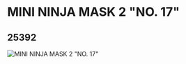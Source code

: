 # MINI NINJA MASK 2 "NO. 17"
## 25392
![MINI NINJA MASK 2 "NO. 17"](https://lc-www-live-s.legocdn.com/media/bricks/5/2/6139419.jpg)